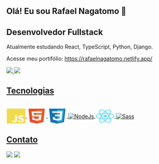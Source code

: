 ## Olá! Eu sou Rafael Nagatomo 👋
## Desenvolvedor Fullstack

Atualmente estudando  React, TypeScript, Python, Django.

Acesse meu portifólio: https://rafaelnagatomo.netlify.app/

<div align="left">
  
  <a href="https://github.com/RafaelNagatomo">
  <img height="150em" src="https://github-readme-stats-sigma-five.vercel.app/api?username=RafaelNagatomo&show_icons=true&theme=tokyonight&include_all_commits=true&count_private=true"/>
  <img height="150em" src="https://github-readme-stats-sigma-five.vercel.app/api/top-langs/?username=RafaelNagatomo&layout=compact&langs_count=7&theme=tokyonight"/>
    
</div>

## Tecnologias

<div style="display: inline_block"><br>
  
  <img align="center" alt="Jho-Js" height="40" width="50" src="https://raw.githubusercontent.com/devicons/devicon/master/icons/javascript/javascript-plain.svg">    
  <img align="center" alt="Jho-HTML" height="40" width="50" src="https://raw.githubusercontent.com/devicons/devicon/master/icons/html5/html5-original.svg">
  <img align="center" alt="Jho-CSS" height="40" width="50" src="https://raw.githubusercontent.com/devicons/devicon/master/icons/css3/css3-original.svg">
  <img align="center" alt="NodeJs" height="40" width="50" src="https://devicon-website.vercel.app/api/nodejs/original.svg">
  <img align="center" alt="Jho-React" height="40" width="50" src="https://raw.githubusercontent.com/devicons/devicon/master/icons/react/react-original.svg">
  <img align="center" alt="Sass" height="40" width="50" src="https://cdn.jsdelivr.net/gh/devicons/devicon@latest/icons/sass/sass-original.svg">
 
</div>

## Contato

<div>  
  
  <a href = "mailto:rafaelnagatomo@gmail.com"><img src="https://img.shields.io/badge/-Gmail-%23333?style=for-the-badge&logo=gmail&logoColor=white" target="_blank"></a>
  <a href="https://www.linkedin.com/in/rafaelnagatomo/" target="_blank"><img src="https://img.shields.io/badge/-LinkedIn-%230077B5?style=for-the-badge&logo=linkedin&logoColor=white" target="_blank"></a> 
  
 </div> 
